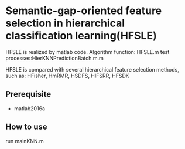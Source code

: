 #  Semantic-gap-oriented feature selection in hierarchical classification learning(HFSLE)
HFSLE is realized by matlab code. Algorithm function: HFSLE.m test processes:HierKNNPredictionBatch.m.m

HFSLE is compared with several hierarchical feature selection methods, such as: HFisher, HmRMR, HSDFS, HIFSRR, HFSDK

## Prerequisite
* matlab2016a

## How to use
run mainKNN.m
